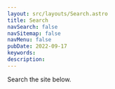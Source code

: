 ```yaml
---
layout: src/layouts/Search.astro
title: Search
navSearch: false
navSitemap: false
navMenu: false
pubDate: 2022-09-17
keywords: 
description: 
---
```


Search the site below.